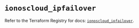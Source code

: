 # `ionoscloud_ipfailover`

Refer to the Terraform Registry for docs: [`ionoscloud_ipfailover`](https://registry.terraform.io/providers/ionos-cloud/ionoscloud/6.4.13/docs/resources/ipfailover).
